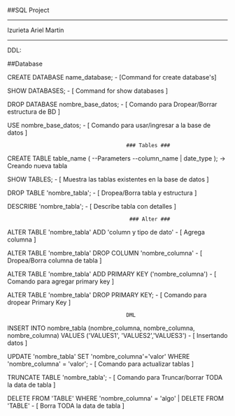 ##SQL Project
***
Izurieta Ariel Martin
***
DDL:

##Database

CREATE DATABASE name_database; - [Command for create database's]

SHOW DATABASES; - [ Command for show databases ]

DROP DATABASE nombre_base_datos; - [ Comando para Dropear/Borrar estructura de BD ]

USE nombre_base_datos; - [ Comando para usar/ingresar a la base de datos ]


                                          ### Tables ###
CREATE TABLE table_name ( --Parameters --column_name | date_type ); -> Creando nueva tabla

SHOW TABLES; - [ Muestra las tablas existentes en la base de datos ]

DROP TABLE 'nombre_tabla'; - [ Dropea/Borra tabla y estructura ]

DESCRIBE 'nombre_tabla'; - [ Describe tabla con detalles ] 


                                           ### Alter ###
ALTER TABLE 'nombre_tabla' ADD 'column y tipo de dato' - [ Agrega columna ]

ALTER TABLE 'nombre_tabla' DROP COLUMN 'nombre_columna' - [ Dropea/Borra columna de tabla ] 


ALTER TABLE 'nombre_tabla' ADD PRIMARY KEY ('nombre_columna') - [ Comando para agregar primary key ] 

ALTER TABLE 'nombre_tabla' DROP PRIMARY KEY; - [ Comando para dropear Primary Key ]
                                             


                                          DML                                     

INSERT INTO nombre_tabla (nombre_columna, nombre_columna, nombre_columna) VALUES ('VALUES1', 'VALUES2','VALUES3') - [ Insertando datos ]

UPDATE 'nombre_tabla' SET 'nombre_columna'='valor' WHERE 'nombre_columna' = 'valor'; - [ Comando para actualizar tablas ]

TRUNCATE TABLE 'nombre_tabla'; - [ Comando para Truncar/borrar TODA la data de tabla ] 

DELETE FROM 'TABLE' WHERE 'nombre_columna' = 'algo' | DELETE FROM 'TABLE' - [ Borra TODA la data de tabla ]
